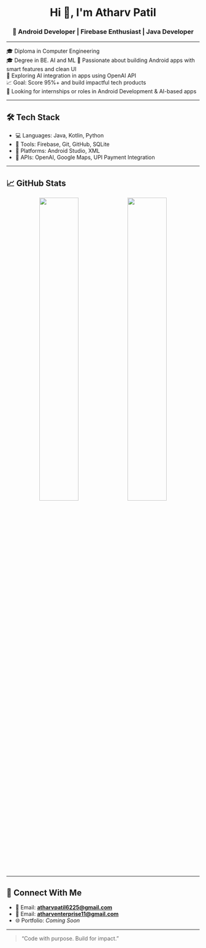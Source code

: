 <h1 align="center">Hi 👋, I'm Atharv Patil</h1>
<h3 align="center">🚀 Android Developer | Firebase Enthusiast | Java Developer </h3>

---

🎓 Diploma in Computer Engineering  
🎓 Degree in BE. AI and ML
📱 Passionate about building Android apps with smart features and clean UI  
🤖 Exploring AI integration in apps using OpenAI API  
📈 Goal: Score 95%+ and build impactful tech products  
💼 Looking for internships or roles in Android Development & AI-based apps

---

## 🛠️ Tech Stack
- 💻 Languages: Java, Kotlin, Python  
- 🔧 Tools: Firebase, Git, GitHub, SQLite  
- 📲 Platforms: Android Studio, XML  
- 🤖 APIs: OpenAI, Google Maps, UPI Payment Integration

---

## 📈 GitHub Stats

<p align="center">
  <img src="https://github-readme-stats.vercel.app/api?username=Atharv-Patil-dev&show_icons=true&theme=radical" width="45%" />
  <img src="https://github-readme-streak-stats.herokuapp.com/?user=Atharv-Patil-dev&theme=radical" width="45%" />
</p>

---

## 🔗 Connect With Me

- 📧 Email: **atharvpatil6225@gmail.com**
- 📧 Email: **atharventerprise11@gmail.com**
- 🌐 Portfolio: _Coming Soon_

---

> “Code with purpose. Build for impact.”

